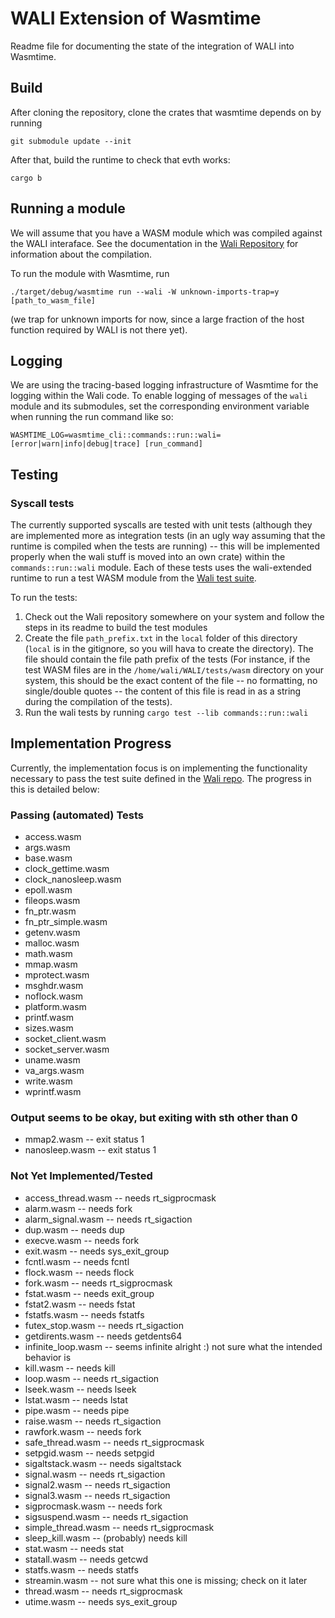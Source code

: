 # WALI Extension of Wasmtime

Readme file for documenting the state of the integration of WALI into Wasmtime.

## Build

After cloning the repository, clone the crates that wasmtime depends on by running

```
git submodule update --init
```

After that, build the runtime to check that evth works:

```
cargo b
```

## Running a module

We will assume that you have a WASM module which was compiled against the WALI interaface. See the documentation in the [Wali Repository](https://github.com/arjunr2/WALI) for information about the compilation.

To run the module with Wasmtime, run

```
./target/debug/wasmtime run --wali -W unknown-imports-trap=y [path_to_wasm_file]
```

(we trap for unknown imports for now, since a large fraction of the host function required by WALI is not there yet).

## Logging

We are using the tracing-based logging infrastructure of Wasmtime for the logging within the Wali code. To enable logging of messages of the `wali` module and its submodules, set the corresponding environment variable when running the run command like so:

```
WASMTIME_LOG=wasmtime_cli::commands::run::wali=[error|warn|info|debug|trace] [run_command]
```

## Testing

### Syscall tests

The currently supported syscalls are tested with unit tests (although they are implemented more as integration tests (in an ugly way assuming that the runtime is compiled when the tests are running) -- this will be implemented properly when the wali stuff is moved into an own crate) within the `commands::run::wali` module. Each of these tests uses the wali-extended runtime to run a test WASM module from the [Wali test suite](https://github.com/arjunr2/WALI/tree/main/tests). 

To run the tests:

1. Check out the Wali repository somewhere on your system and follow the steps in its readme to build the test modules
2. Create the file `path_prefix.txt` in the `local` folder of this directory (`local` is in the gitignore, so you will hava to create the directory). The file should contain the file path prefix of the tests (For instance, if the test WASM files are in the `/home/wali/WALI/tests/wasm` directory on your system, this should be the exact content of the file -- no formatting, no single/double quotes -- the content of this file is read in as a string during the compilation of the tests).
3. Run the wali tests by running `cargo test --lib commands::run::wali`

## Implementation Progress

Currently, the implementation focus is on implementing the functionality necessary to pass the test suite defined in the [Wali repo](https://github.com/arjunr2/WALI/tree/main/tests). The progress in this is detailed below:

### Passing (automated) Tests
- access.wasm
- args.wasm
- base.wasm
- clock_gettime.wasm
- clock_nanosleep.wasm
- epoll.wasm
- fileops.wasm
- fn_ptr.wasm
- fn_ptr_simple.wasm
- getenv.wasm 
- malloc.wasm
- math.wasm
- mmap.wasm
- mprotect.wasm
- msghdr.wasm
- noflock.wasm
- platform.wasm 
- printf.wasm
- sizes.wasm
- socket_client.wasm
- socket_server.wasm
- uname.wasm
- va_args.wasm
- write.wasm
- wprintf.wasm


### Output seems to be okay, but exiting with sth other than 0
- mmap2.wasm -- exit status 1
- nanosleep.wasm -- exit status 1

### Not Yet Implemented/Tested
- access_thread.wasm -- needs rt_sigprocmask
- alarm.wasm -- needs fork
- alarm_signal.wasm -- needs rt_sigaction
- dup.wasm -- needs dup
- execve.wasm -- needs fork
- exit.wasm -- needs sys_exit_group
- fcntl.wasm -- needs fcntl
- flock.wasm -- needs flock
- fork.wasm -- needs rt_sigprocmask
- fstat.wasm -- needs exit_group
- fstat2.wasm -- needs fstat
- fstatfs.wasm -- needs fstatfs
- futex_stop.wasm -- needs rt_sigaction
- getdirents.wasm -- needs getdents64
- infinite_loop.wasm -- seems infinite alright :) not sure what the intended behavior is
- kill.wasm -- needs kill
- loop.wasm -- needs rt_sigaction
- lseek.wasm -- needs lseek
- lstat.wasm -- needs lstat
- pipe.wasm -- needs pipe
- raise.wasm -- needs rt_sigaction
- rawfork.wasm -- needs fork
- safe_thread.wasm -- needs rt_sigprocmask
- setpgid.wasm -- needs setpgid
- sigaltstack.wasm -- needs sigaltstack
- signal.wasm -- needs rt_sigaction
- signal2.wasm -- needs rt_sigaction
- signal3.wasm -- needs rt_sigaction
- sigprocmask.wasm -- needs fork
- sigsuspend.wasm -- needs rt_sigaction
- simple_thread.wasm -- needs rt_sigprocmask
- sleep_kill.wasm -- (probably) needs kill
- stat.wasm -- needs stat
- statall.wasm -- needs getcwd
- statfs.wasm -- needs statfs
- streamin.wasm -- not sure what this one is missing; check on it later
- thread.wasm -- needs rt_sigprocmask
- utime.wasm -- needs sys_exit_group